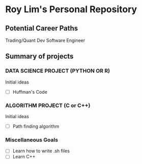 # Roy Lim's Personal Repository
## Potential Career Paths
Trading/Quant Dev
Software Engineer

## Summary of projects

### DATA SCIENCE PROJECT (PYTHON OR R)

Initial ideas

- [ ] Huffman's Code

### ALGORITHM PROJECT (C or C++)

Initial ideas

- [ ] Path finding algorithm

### Miscellaneous Goals
- [ ] Learn how to write .sh files
- [ ] Learn C++
